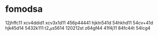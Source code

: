 # fomodsa
12jhffc11
xcv4ddid1
xcv3x1d11
456p44441
hjkln541d
54hkhd11
54cv+41d
hjk45d14
5432k111
t2یs5614
120212st
z64gf44
41f4j11
84fc44t
54lcg4
